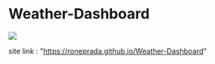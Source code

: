 # Weather-Dashboard

<img src="![Document - Google Chrome 1_30_2023 4_44_22 PM](https://user-images.githubusercontent.com/98189172/215629726-f90b87c1-c08c-4efb-ba6e-5ad4e9bc8b05.png)
">


site link : "https://roneprada.github.io/Weather-Dashboard"
